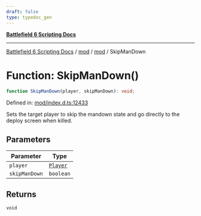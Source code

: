 ```yaml
---
draft: false
type: typedoc_gen
---
```


[**Battlefield 6 Scripting Docs**](../../../_index.md)

***

[Battlefield 6 Scripting Docs](../../../_index.md) / [mod](../../_index.md) / [mod](../_index.md) / SkipManDown

# Function: SkipManDown()

```ts
function SkipManDown(player, skipManDown): void;
```

Defined in: [mod/index.d.ts:12433](https://github.com/battlefield-portal-community/portal-docs/blob/6d87e21c5922a3efb03c634dbe98e5fe6e797672/generators/santiago/mod/index.d.ts#L12433)

Sets the target player to skip the mandown state and go directly to the deploy screen when killed.

## Parameters

| Parameter | Type |
| ------ | ------ |
| `player` | [`Player`](../Player/_index.md) |
| `skipManDown` | `boolean` |

## Returns

`void`
